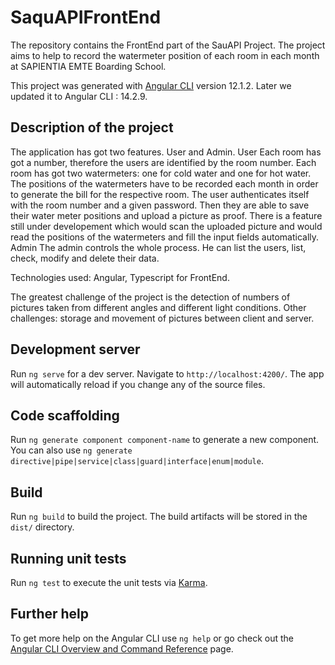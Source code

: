 # SaquAPIFrontEnd
The repository contains the FrontEnd part of the SauAPI Project. The project aims to help to record the watermeter position of each room in each month at SAPIENTIA EMTE Boarding School.

This project was generated with [Angular CLI](https://github.com/angular/angular-cli) version 12.1.2. Later we updated it to Angular CLI : 14.2.9. 

## Description of the project 
The application has got two features.
User and Admin.
User
Each room has got a number, therefore the users are identified by the room number.
Each room has got two watermeters: one for cold water and one for hot water.
The positions of the watermeters have to be recorded each month in order to
generate the bill for the respective room.
The user authenticates itself with the room number and a given password.
Then they are able to save their water meter positions and upload a picture as proof.
There is a feature still under developement which would scan the uploaded picture and
would read the positions of the watermeters and fill the input fields automatically.
Admin
The admin controls the whole process. He can list the users, list, check, modify and delete
their data.

Technologies used:
Angular, Typescript for FrontEnd.

The greatest challenge of the project is the detection of numbers of pictures taken from different angles
and different light conditions.
Other challenges: storage and movement of pictures between client and server.

## Development server

Run `ng serve` for a dev server. Navigate to `http://localhost:4200/`. The app will automatically reload if you change any of the source files.

## Code scaffolding

Run `ng generate component component-name` to generate a new component. You can also use `ng generate directive|pipe|service|class|guard|interface|enum|module`.

## Build

Run `ng build` to build the project. The build artifacts will be stored in the `dist/` directory.

## Running unit tests

Run `ng test` to execute the unit tests via [Karma](https://karma-runner.github.io).

## Further help

To get more help on the Angular CLI use `ng help` or go check out the [Angular CLI Overview and Command Reference](https://angular.io/cli) page.
